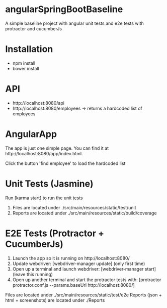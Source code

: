 # angularSpringBootBaseline
A simple baseline project with angular unit tests and e2e tests with protractor and cucumberJs

# Installation
- npm install
- bower install

# API
- http://localhost:8080/api
- http://localhost:8080/employees -> returns a hardcoded list of employees

# AngularApp
The app is just one simple page. You can find it at http://localhost:8080/app/index.html.

Click the button 'find employee' to load the hardcoded list

# Unit Tests (Jasmine)
Run [karma start] to run the unit tests

1. Files are located under ./src/main/resources/static/test/unit
1. Reports are located under ./src/main/resources/static/build/coverage

# E2E Tests (Protractor + CucumberJs)
1. Launch the app so it is running on http://localhost:8080/
1. Update webdriver: [webdriver-manager update] (only first time)
1. Open up a terminal and launch webdriver: [webdriver-manager start]  (leave this running)
1. Open up another terminal and start the protractor tests with: [protractor protractor.conf.js --params.baseUrl http://localhost:8080/]

Files are located under ./src/main/resources/static/test/e2e
Reports (json + html + screenshots) are located under ./Reports


